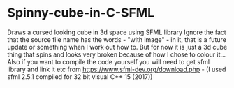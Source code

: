 # Spinny-cube-in-C-SFML
Draws a cursed looking cube in 3d space using SFML library
Ignore the fact that the source file name has the words - "with image" - in it, that is a future update or something when I work out how to. 
But for now it is just a 3d cube thing that spins and looks very broken because of how I chose to colour it... Also if you want to compile
the code yourself you will need to get sfml library and link it etc from https://www.sfml-dev.org/download.php - (I used sfml 2.5.1 compiled for 32 bit visual C++ 15 (2017))
